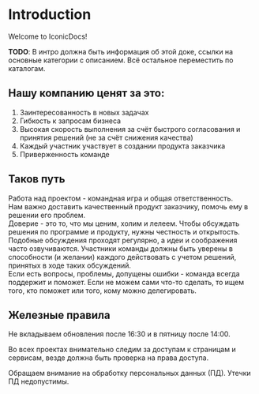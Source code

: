 # Introduction
 
Welcome to IconicDocs!

**TODO**: В интро должна быть информация об этой доке, ссылки на основные категории с описанием. Всё остальное переместить по каталогам.

## Нашу компанию ценят за это:

1. Заинтересованность в новых задачах
2. Гибкость к запросам бизнеса
3. Высокая скорость выполнения за счёт быстрого согласования и принятия решений (не за счёт снижения качества)
4. Каждый участник участвует в создании продукта заказчика
5. Приверженность команде

## Таков путь

Работа над проектом - командная игра и общая ответственность.  
Нам важно доставить качественный продукт заказчику, помочь ему в решении его проблем.  
Доверие - это то, что мы ценим, холим и лелеем.
Чтобы обсуждать решения по программе и продукту, нужны честность и открытость. Подобные обсуждения проходят регулярно, а идеи и соображения часто озвучиваются. Участники команды должны быть уверены в способности (и желании) каждого действовать с учетом решений, принятых в ходе таких обсуждений.  
Если есть вопросы, проблемы, допущены ошибки - команда всегда поддержит и поможет.
Если не можем сами что-то сделать, то ищем того, кто поможет или того, кому можно делегировать.  

## Железные правила

Не вкладываем обновления после 16:30 и в пятницу после 14:00.  

Во всех проектах внимательно следим за доступам к страницам и сервисам, везде должна быть проверка на права доступа.

Обращаем внимание на обработку персональных данных (ПД). Утечки ПД недопустимы.
